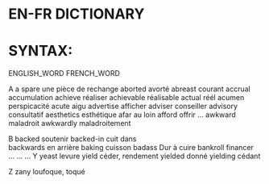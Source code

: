 # EN-FR DICTIONARY 
# SYNTAX:   
<Letter UpperCase>
	<space or tab> ENGLISH_WORD <x spaces or tabs> FRENCH_WORD

A
	a spare							une pièce de rechange
	aborted							avorté
	abreast							courant
	accrual							accumulation
	achieve  						réaliser
	achievable						réalisable
	actual							réél
	acumen							perspicacité
	acute 			 				aigu
	advertise						afficher
	adviser							conseiller
	advisory						consultatif
	aesthetics 						esthétique
	afar                            			au loin
	afford							offrir
	...
	awkward							maladroit
	awkwardly						maladroitement

B
	backed							soutenir
	backed-in 						cuit dans	
	backwards						en arrière
	baking							cuisson
	badass							Dur à cuire
	bankroll 						financer	
	...	
...
...
Y
	yeast							levure
	yield							céder, rendement
	yielded							donné
	yielding						cédant

Z
	zany							loufoque, toqué

